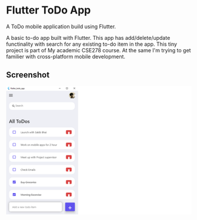 # Flutter ToDo App
A ToDo mobile application build using Flutter.

A basic to-do app built with Flutter. This app has add/delete/update functinality with search for any existing to-do item in the app.
This tiny project is part of My academic CSE278 course. At the same I'm trying to get familier with cross-platform mobile development.

## Screenshot

![Flutter todo app](./flutter-todo-iphone.png)

